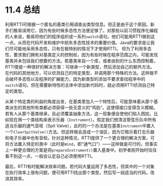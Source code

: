 # 11.4 总结

利用RTTI可根据一个匿名的基类引用调查出类型信息。但正是由于这个原因，新手们极易误用它，因为有些时候多态性方法便足够了。对那些以前习惯程序化编程的人来说，极易将他们的程序组织成一系列`switch`语句。他们可能用RTTI做到这一点，从而在代码开发和维护中损失多态性技术的重要价值。Java的要求是让我们尽可能地采用多态性，只有在极特别的情况下才使用RTTI。
但为了利用多态性，要求我们拥有对基类定义的控制权，因为有些时候在程序范围之内，可能发现基类并未包括我们想要的方法。若基类来自一个库，或者由别的什么东西控制着，RTTI便是一种很好的解决方案：可继承一个新类型，然后添加自己的额外方法。在代码的其他地方，可以侦测自己的特定类型，并调用那个特殊的方法。这样做不会破坏多态性以及程序的扩展能力，因为新类型的添加不要求查找程序中的`switch`语句。但在需要新特性的主体中添加新代码时，就必须用RTTI侦测自己特定的类型。

从某个特定类的利益的角度出发，在基类里加入一个特性后，可能意味着从那个基类派生的其他所有类都必须获得一些无意义的“鸡肋”。这使得接口变得含义模糊。若有人从那个基类继承，且必须覆盖抽象方法，这一现象便会使他们陷入困扰。比如现在用一个类结构来表示乐器（`Instrument`）。假定我们想清洁管弦乐队中所有适当乐器的通气音栓（Spit Valve），此时的一个办法是在基类`Instrument`中置入一个`ClearSpitValve()`方法。但这样做会造成一个误区，因为它暗示着打击乐器和电子乐器中也有音栓。针对这种情况，RTTI提供了一个更合理的解决方案，可将方法置入特定的类中（此时是`Wind`，即“通气口”）——这样做是可行的。但事实上一种更合理的方案是将`prepareInstrument()`置入基类中。初学者刚开始时往往看不到这一点，一般会认定自己必须使用RTTI。

最后，RTTI有时能解决效率问题。若代码大量运用了多态性，但其中的一个对象在执行效率上很有问题，便可用RTTI找出那个类型，然后写一段适当的代码，改进其效率。
